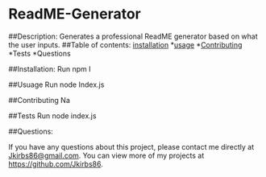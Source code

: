 # ReadME-Generator
##Description:
Generates a professional ReadME generator based on what the user inputs.
##Table of contents:
[installation](*installation)
*[usage](#usage)
*[Contributing](#contributing)
*Tests
*Questions

##Installation:
Run npm I

##Usuage
Run node Index.js

##Contributing
Na

##Tests
Run node index.js

##Questions:

If you have any questions about this project, please contact me directly at Jkirbs86@gmail.com. You can view more of my projects at https://github.com/Jkirbs86.
